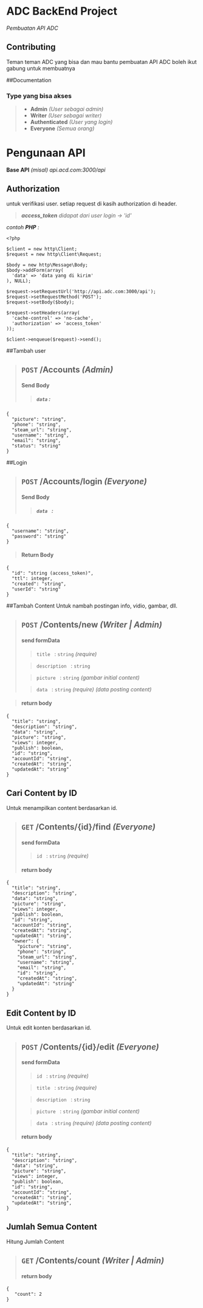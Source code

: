 # ADC BackEnd Project
*Pembuatan API ADC*

## Contributing
Teman teman ADC yang bisa dan mau bantu pembuatan API ADC boleh ikut gabung untuk membuatnya

##Documentation

### Type yang bisa akses 

> - **Admin** *(User sebagai admin)*
> - **Writer** *(User sebagai writer)*
> - **Authenticated** *(User yang login)*
> - **Everyone** *(Semua orang)*

# Pengunaan API
**Base API** *(misal) api.acd.com:3000/api*

## Authorization
untuk verifikasi user. setiap request di kasih authorization di header.

>***access_token** didapat dari user login -> 'id'*

*contoh **PHP** :*

    <?php
    
    $client = new http\Client;
    $request = new http\Client\Request;
    
    $body = new http\Message\Body;
    $body->addForm(array(
      'data' => 'data yang di kirim'
    ), NULL);
    
    $request->setRequestUrl('http://api.adc.com:3000/api');
    $request->setRequestMethod('POST');
    $request->setBody($body);
    
    $request->setHeaders(array(
      'cache-control' => 'no-cache',
      'authorization' => 'access_token'
    ));
    
    $client->enqueue($request)->send();



##Tambah user
>## **`POST`** /Accounts  *(Admin)*
>#### Send Body
>>##### `data` :
	{
      "picture": "string",
      "phone": "string",
      "steam_url": "string",
      "username": "string",
      "email": "string",
      "status": "string"
    }

##Login
>## **`POST`** /Accounts/login *(Everyone)*
>#### Send Body
>>##### `data ` :
	{
      "username": "string",
      "password": "string"
    }
>#### Return Body
    {
      "id": "string (access_token)",
      "ttl": integer,
      "created": "string",
      "userId": "string"
    }

##Tambah Content
Untuk nambah postingan info, vidio, gambar, dll.
>## **`POST`** /Contents/new  *(Writer | Admin)*
>#### send formData
>> `title ` : `string` *(require)*
>
>> `description ` : `string`
>
>> `picture ` : `string` *(gambar initial content)*
>
>> `data ` : `string` *(require)* *(data posting content)*
	
>#### return body
    {
	  "title": "string",
	  "description": "string",
	  "data": "string",
	  "picture": "string",
	  "views": integer,
	  "publish": boolean,
	  "id": "string",
	  "accountId": "string",
	  "createdAt": "string",
	  "updatedAt": "string"
	}  

## Cari Content by ID
Untuk menampilkan content berdasarkan id.
>## **`GET`** /Contents/{id}/find  *(Everyone)*
>#### send formData
>> `id ` : `string` *(require)*	
>#### return body
    {
      "title": "string",
      "description": "string",
      "data": "string",
      "picture": "string",
      "views": integer,
      "publish": boolean,
      "id": "string",
      "accountId": "string",
      "createdAt": "string",
      "updatedAt": "string",
      "owner": {
	    "picture": "string",
	    "phone": "string",
	    "steam_url": "string",
	    "username": "string",
	    "email": "string",
	    "id": "string",
	    "createdAt": "string",
	    "updatedAt": "string"
      }
    }

## Edit Content by ID
Untuk edit konten berdasarkan id.
>## **`POST`** /Contents/{id}/edit  *(Everyone)*
>#### send formData
>> `id ` : `string` *(require)*
>
>> `title ` : `string` *(require)*
>
>> `description ` : `string`
>
>> `picture ` : `string` *(gambar initial content)*
>
>> `data ` : `string` *(require)* *(data posting content)*
>#### return body
    {
      "title": "string",
      "description": "string",
      "data": "string",
      "picture": "string",
      "views": integer,
      "publish": boolean,
      "id": "string",
      "accountId": "string",
      "createdAt": "string",
      "updatedAt": "string",
    }

## Jumlah Semua Content
Hitung Jumlah Content
>## **`GET`** /Contents/count  *(Writer | Admin)*
>#### return body
    {
  	   "count": 2
    }







